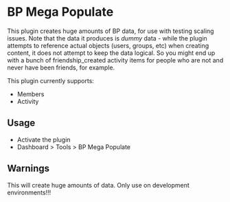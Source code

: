 # BP Mega Populate

This plugin creates huge amounts of BP data, for use with testing scaling issues. Note that the data it produces is *dummy* data - while the plugin attempts to reference actual objects (users, groups, etc) when creating content, it does not attempt to keep the data logical. So you might end up with a bunch of friendship_created activity items for people who are not and never have been friends, for example.

This plugin currently supports:

- Members
- Activity

## Usage

- Activate the plugin
- Dashboard > Tools > BP Mega Populate

## Warnings

This will create huge amounts of data. Only use on development environments!!!
